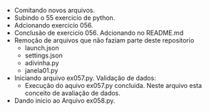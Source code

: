 -   Comitando novos arquivos.
-   Subindo o 55 exercicío de python. 
-   Adcionando exercicío 056.
-   Conclusão de exercicío 056. Adcionando no README.md
-   Remoção de arquivos que não faziam parte deste repositorio
    -   launch.json
    -   settings.json
    -   adivinha.py
    -   janela01.py
-   Iniciando arquivo ex057.py. Validação de dados:
    -   Execução do aquivo ex057.py concluida. Neste arquivo esta conceito de avaliação de dados.
-   Dando inicio ao Arquivo ex058.py.
 
